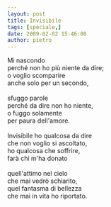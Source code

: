 ```yaml
---
layout: post
title: Invisibile
tags: [speciale,]
date: 2009-02-02 15:46:00
author: pietro
---
```

Mi nascondo<br/>perché non ho più niente da dire;<br/>o voglio scomparire<br/>anche solo per un secondo,<br/><br/>sfuggo parole<br/>perché da dire non ho niente,<br/>o fuggo solamente<br/>per paura dell'amore.<br/><br/>Invisibile ho qualcosa da dire<br/>che non voglio si ascoltato,<br/>ho qualcosa che soffrire,<br/>farà chi m'ha donato<br/><br/>quell'attimo nel cielo<br/>che mai vedrò schiarito,<br/>quel fantasma di bellezza<br/>che mai in vita ho riportato.
